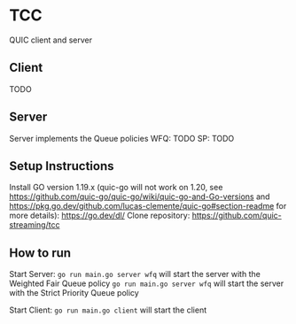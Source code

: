 # TCC
QUIC client and server

## Client
TODO

## Server
Server implements the Queue policies
WFQ: TODO
SP: TODO

## Setup Instructions
Install GO version 1.19.x (quic-go will not work on 1.20, see https://github.com/quic-go/quic-go/wiki/quic-go-and-Go-versions and https://pkg.go.dev/github.com/lucas-clemente/quic-go#section-readme for more details): https://go.dev/dl/
Clone repository: https://github.com/quic-streaming/tcc

## How to run
Start Server:
`go run main.go server wfq` will start the server with the Weighted Fair Queue policy
`go run main.go server wfq` will start the server with the Strict Priority Queue policy

Start Client: 
`go run main.go client` will start the client

